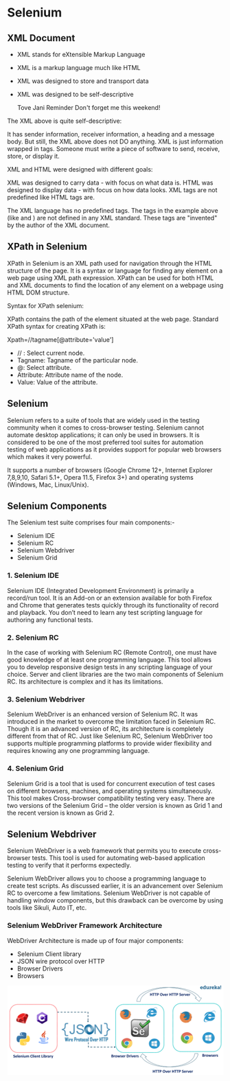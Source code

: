 # Selenium

## XML Document

* XML stands for eXtensible Markup Language
* XML is a markup language much like HTML
* XML was designed to store and transport data
* XML was designed to be self-descriptive

    <note>
      <to>Tove</to>
      <from>Jani</from>
      <heading>Reminder</heading>
      <body>Don't forget me this weekend!</body>
    </note>
  
The XML above is quite self-descriptive:

It has sender information, receiver information, a heading and a message body. But still, the XML above does not DO anything. XML is just information wrapped in tags. Someone must write a piece of software to send, receive, store, or display it.

XML and HTML were designed with different goals:

XML was designed to carry data - with focus on what data is. HTML was designed to display data - with focus on how data looks. XML tags are not predefined like HTML tags are.


The XML language has no predefined tags. The tags in the example above (like <to> and <from>) are not defined in any XML standard. These tags are "invented" by the author of the XML document.
  
## XPath in Selenium
  
XPath in Selenium is an XML path used for navigation through the HTML structure of the page. It is a syntax or language for finding any element on a web page using XML path expression. XPath can be used for both HTML and XML documents to find the location of any element on a webpage using HTML DOM structure.
 
Syntax for XPath selenium:
  
XPath contains the path of the element situated at the web page. Standard XPath syntax for creating XPath is:
  
  Xpath=//tagname[@attribute='value']
  

* // :	Select current node.
* Tagname: Tagname of the particular node.
* @:	Select attribute.
* Attribute:	Attribute name of the node.
* Value:	Value of the attribute.

## Selenium
    
Selenium refers to a suite of tools that are widely used in the testing community when it comes to cross-browser testing. Selenium cannot automate desktop applications; it can only be used in browsers. It is considered to be one of the most preferred tool suites for automation testing of web applications as it provides support for popular web browsers which makes it very powerful.
    
It supports a number of browsers (Google Chrome 12+, Internet Explorer 7,8,9,10, Safari 5.1+, Opera 11.5, Firefox 3+) and operating systems (Windows, Mac, Linux/Unix).
    
## Selenium Components
    
The Selenium test suite comprises four main components:-

* Selenium IDE
* Selenium RC
* Selenium Webdriver
* Selenium Grid

### 1. Selenium IDE
    
Selenium IDE (Integrated Development Environment) is primarily a record/run tool. It is an Add-on or an extension available for both Firefox and Chrome that generates tests quickly through its functionality of record and playback. You don’t need to learn any test scripting language for authoring any functional tests.

### 2. Selenium RC
    
In the case of working with Selenium RC (Remote Control), one must have good knowledge of at least one programming language. This tool allows you to develop responsive design tests in any scripting language of your choice. Server and client libraries are the two main components of Selenium RC. Its architecture is complex and it has its limitations.

### 3. Selenium Webdriver   
    
Selenium WebDriver is an enhanced version of Selenium RC. It was introduced in the market to overcome the limitation faced in Selenium RC. Though it is an advanced version of RC, its architecture is completely different from that of RC. Just like Selenium RC, Selenium WebDriver too supports multiple programming platforms to provide wider flexibility and requires knowing any one programming language.

### 4. Selenium Grid   
    
Selenium Grid is a tool that is used for concurrent execution of test cases on different browsers, machines, and operating systems simultaneously. This tool makes Cross-browser compatibility testing very easy. There are two versions of the Selenium Grid – the older version is known as Grid 1 and the recent version is known as Grid 2.
    
## Selenium Webdriver
    
Selenium WebDriver is a web framework that permits you to execute cross-browser tests. This tool is used for automating web-based application testing to verify that it performs expectedly.

Selenium WebDriver allows you to choose a programming language to create test scripts. As discussed earlier, it is an advancement over Selenium RC to overcome a few limitations. Selenium WebDriver is not capable of handling window components, but this drawback can be overcome by using tools like Sikuli, Auto IT, etc.
    
### Selenium WebDriver Framework Architecture
    
WebDriver Architecture is made up of four major components:
    
* Selenium Client library
* JSON wire protocol over HTTP
* Browser Drivers
* Browsers    

<img src="Images/SeleniumWebDriverArchitecture.png">    
